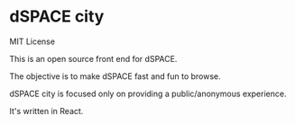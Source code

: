 # dSPACE city

MIT License

This is an open source front end for dSPACE.

The objective is to make dSPACE fast and fun to browse.

dSPACE city is focused only on providing a public/anonymous experience.

It's written in React.

